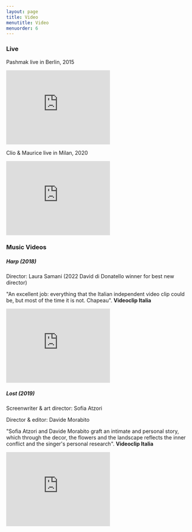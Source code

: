 ```yaml
---
layout: page
title: Video
menutitle: Video
menuorder: 6
---
```


### Live

Pashmak live in Berlin, 2015

<iframe width="280" height="200" src="https://www.youtube.com/embed/e4Cz5-pweis" frameborder="0" allow="autoplay; encrypted-media" allowfullscreen=""></iframe>

Clio & Maurice live in Milan, 2020

<iframe width="280" height="200" src="https://www.youtube.com/embed/NHqgISJTMMk" frameborder="0" allow="autoplay; encrypted-media" allowfullscreen=""></iframe>


### Music Videos

##### Harp (2018)

Director: Laura Samani (2022 David di Donatello winner for best new director)

"An excellent job: everything that the Italian independent video clip could be, but most of the time it is not. Chapeau". <b>Videoclip Italia</b>

<iframe width="280" height="200" src="https://www.youtube.com/embed/hkIo8ApW5Jo" frameborder="0" allow="autoplay; encrypted-media" allowfullscreen=""></iframe>

##### Lost (2019)

Screenwriter & art director: Sofia Atzori

Director & editor: Davide Morabito

"Sofia Atzori and Davide Morabito graft an intimate and personal story, which through the decor, the flowers and the landscape reflects the inner conflict and the singer's personal research". <b>Videoclip Italia</b>

<iframe width="280" height="200" src="https://www.youtube.com/embed/_Sn1xplQkI" frameborder="0" allow="autoplay; encrypted-media" allowfullscreen=""></iframe>




















